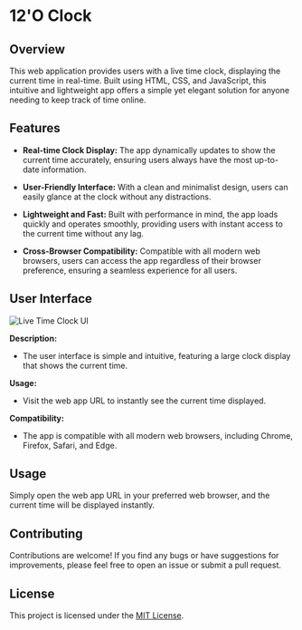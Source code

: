 # 12'O Clock 

## Overview

This web application provides users with a live time clock, displaying the current time in real-time. Built using HTML, CSS, and JavaScript, this intuitive and lightweight app offers a simple yet elegant solution for anyone needing to keep track of time online.

## Features

- **Real-time Clock Display:** The app dynamically updates to show the current time accurately, ensuring users always have the most up-to-date information.
  
- **User-Friendly Interface:** With a clean and minimalist design, users can easily glance at the clock without any distractions.

- **Lightweight and Fast:** Built with performance in mind, the app loads quickly and operates smoothly, providing users with instant access to the current time without any lag.
  
- **Cross-Browser Compatibility:** Compatible with all modern web browsers, users can access the app regardless of their browser preference, ensuring a seamless experience for all users.

## User Interface

![Live Time Clock UI](Img/UI%20design.png)


**Description:**
- The user interface is simple and intuitive, featuring a large clock display that shows the current time.
  
**Usage:**
- Visit the web app URL to instantly see the current time displayed.
  
**Compatibility:**
- The app is compatible with all modern web browsers, including Chrome, Firefox, Safari, and Edge.

## Usage

Simply open the web app URL in your preferred web browser, and the current time will be displayed instantly.

## Contributing

Contributions are welcome! If you find any bugs or have suggestions for improvements, please feel free to open an issue or submit a pull request.

## License

This project is licensed under the [MIT License](LICENSE).
